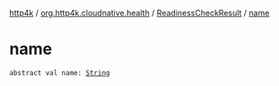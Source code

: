 [http4k](../../index.md) / [org.http4k.cloudnative.health](../index.md) / [ReadinessCheckResult](index.md) / [name](./name.md)

# name

`abstract val name: `[`String`](https://kotlinlang.org/api/latest/jvm/stdlib/kotlin/-string/index.html)